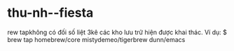 # thu-nh--fiesta
rew tapkhông có đối số liệt 3kê các kho lưu trữ hiện được khai thác. Ví dụ: $ brew tap homebrew/core mistydemeo/tigerbrew dunn/emacs
